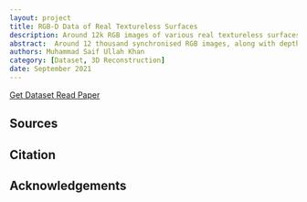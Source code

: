 ```yaml
---
layout: project
title: RGB-D Data of Real Textureless Surfaces
description: Around 12k RGB images of various real textureless surfaces with depth maps and surface normal maps, obtained using a Microsoft Kinect v2 camera.
abstract:  Around 12 thousand synchronised RGB images, along with depth maps and surface normal maps for various textureless surfaces, obtained using a Microsoft Kinect v2 camera in real world.
authors: Muhammad Saif Ullah Khan
category: [Dataset, 3D Reconstruction]
date: September 2021
---
```



<p>
  <a class="mdc-button mdc-button--unelevated" target="_blank" href="#">
    <span class="mdc-button__ripple"></span>
    <span class="mdc-button__label" style="text-transform: none;">Get Dataset</span>
  </a>
  <a class="mdc-button mdc-button--outlined" target="_blank" href="#">
    <span class="mdc-button__ripple"></span>
    <span class="mdc-button__label" style="text-transform: none;">Read Paper</span>
  </a>
</p>



## Sources



## Citation



## Acknowledgements
